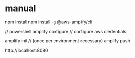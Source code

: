 # manual

npm install
npm install -g @aws-amplify/cli

// powershell
amplify configure
// configure aws credentials

amplify init // (once per environment necessary)
amplify push

http://localhost:8080
